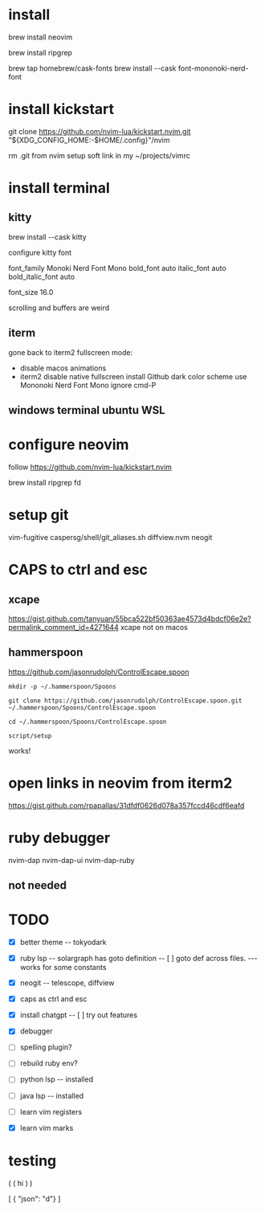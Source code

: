 
# install

brew install neovim

brew install ripgrep

<!-- from https://gist.github.com/davidteren/898f2dcccd42d9f8680ec69a3a5d350e -->

brew tap homebrew/cask-fonts
brew install --cask font-mononoki-nerd-font

# install kickstart

git clone https://github.com/nvim-lua/kickstart.nvim.git "${XDG_CONFIG_HOME:-$HOME/.config}"/nvim

rm .git from nvim
setup soft link in my ~/projects/vimrc

# install terminal
## kitty

brew install --cask kitty

configure kitty font

font_family Monoki Nerd Font Mono
bold_font auto
italic_font auto
bold_italic_font auto

font_size 16.0

scrolling and buffers are weird

## iterm
gone back to iterm2
fullscreen mode:
- disable macos animations
- iterm2 disable native fullscreen
install Github dark color scheme
use Mononoki Nerd Font Mono
ignore cmd-P

## windows terminal ubuntu WSL

# configure neovim
follow https://github.com/nvim-lua/kickstart.nvim

brew install ripgrep fd


# setup git
vim-fugitive
caspersg/shell/git_aliases.sh
diffview.nvm
neogit

# CAPS to ctrl and esc
## xcape
https://gist.github.com/tanyuan/55bca522bf50363ae4573d4bdcf06e2e?permalink_comment_id=4271644
xcape not on macos

## hammerspoon
https://github.com/jasonrudolph/ControlEscape.spoon
```
mkdir -p ~/.hammerspoon/Spoons

git clone https://github.com/jasonrudolph/ControlEscape.spoon.git ~/.hammerspoon/Spoons/ControlEscape.spoon

cd ~/.hammerspoon/Spoons/ControlEscape.spoon

script/setup
```

works!

# open links in neovim from iterm2

https://gist.github.com/rpapallas/31dfdf0626d078a357fccd46cdf6eafd

# ruby debugger
nvim-dap
nvim-dap-ui
nvim-dap-ruby

## not needed
<!-- bundle add readapt --group "development, test" -->
<!-- gem install readapt -->

# TODO
- [x] better theme
-- tokyodark
- [x] ruby lsp 
-- solargraph has goto definition
-- [ ] goto def across files.
--- works for some constants
- [x] neogit 
-- telescope, diffview
- [x] caps as ctrl and esc
- [x] install chatgpt
-- [ ] try out features
- [x] debugger
- [ ] spelling plugin?
- [ ] rebuild ruby env?
- [ ] python lsp
-- installed
- [ ] java lsp
-- installed
- [ ] learn vim registers
- [x] learn vim marks


# testing

( ( hi ) )

[ { "json": "d"} ]
